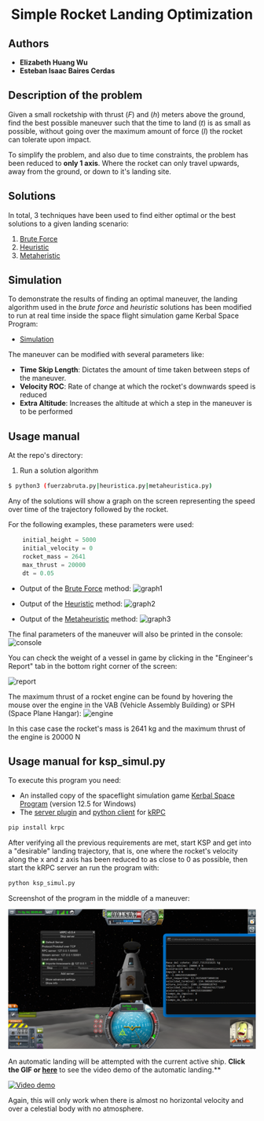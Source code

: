 <h1 align="center">Simple Rocket Landing Optimization</h1>

## Authors

* **Elizabeth Huang Wu**
* **Esteban Isaac Baires Cerdas**

## Description of the problem

Given a small rocketship with thrust ($F$) and ($h$) meters above the ground, find the best possible maneuver such that the time to land ($t$) is as small as possible, without going over the maximum amount of force ($I$) the rocket can tolerate upon impact.

To simplify the problem, and also due to time constraints, the problem has been reduced to **only 1 axis**. Where the rocket can only travel upwards, away from the ground, or down to it's landing site.

## Solutions

In total, 3 techniques have been used to find either optimal or the best solutions to a given landing scenario:

1. [Brute Force](src/bruteforce.py)
2. [Heuristic](src/heuristic.py)
3. [Metaheristic](src/metaheuristic.py)

## Simulation

To demonstrate the results of finding an optimal maneuver, the landing algorithm used in the *brute force* and *heuristic* solutions has been modified to run at real time inside the space flight simulation game Kerbal Space Program:

* [Simulation](src/ksp_simul.py)

The maneuver can be modified with several parameters like:

* **Time Skip Length**: Dictates the amount of time taken between steps of the maneuver.
* **Velocity ROC**: Rate of change at which the rocket's downwards speed is reduced
* **Extra Altitude**: Increases the altitude at which a step in the maneuver is to be performed  

## Usage manual

At the repo's directory:

1. Run a solution algorithm

``` bash
$ python3 (fuerzabruta.py|heuristica.py|metaheuristica.py)
```

Any of the solutions will show a graph on the screen representing the speed over time of the trajectory followed by the rocket.

For the following examples, these parameters were used:

```python
    initial_height = 5000
    initial_velocity = 0
    rocket_mass = 2641
    max_thrust = 20000
    dt = 0.05
````

* Output of the [Brute Force](src/bruteforce.py) method:
![graph1](screenshots/{3D25156E-699D-4511-AD53-FC4346881EC5}.png)

* Output of the [Heuristic](src/heuristic.py) method:
![graph2](screenshots/{D33AD579-F07F-4EEF-BD88-C1169BCB8851}.png)

* Output of the [Metaheuristic](src/metaheuristic.py) method:
![graph3](screenshots/{3AF724C8-0930-4DA9-9620-444288101B30}.png)

The final parameters of the maneuver will also be printed in the console:
![console](screenshots/{91A3EC3C-8864-45CE-B26E-37CA74DB7721}.png)

You can check the weight of a vessel in game by clicking in the "Engineer's Report" tab in the bottom right corner of the screen:

![report](screenshots/{D47F8D73-29E9-4E8C-ABFB-38A2061B2D2C}.png)

The maximum thrust of a rocket engine can be found by hovering the mouse over the engine in the VAB (Vehicle Assembly Building) or SPH (Space Plane Hangar):
![engine](screenshots/{850C7C68-D167-4401-85CB-0478820799CF}.png)

In this case case the rocket's mass is 2641 kg and the maximum thrust of the engine is 20000 N

## Usage manual for ksp_simul.py

To execute this program you need:

* An installed copy of the spaceflight simulation game [Kerbal Space Program](https://es.wikipedia.org/wiki/Kerbal_Space_Program) (version 12.5 for Windows)
* The [server plugin](https://krpc.github.io/krpc/getting-started.html#the-server-plugin) and [python client](https://krpc.github.io/krpc/getting-started.html#the-python-client) for [kRPC](https://krpc.github.io/krpc/index.html)

```bash
pip install krpc
```

After verifying all the previous requirements are met, start KSP and get into a "desirable" landing trajectory, that is, one where the rocket's velocity along the x and z axis has been reduced to as close to 0 as possible, then start the kRPC server an run the program with:

```bash
python ksp_simul.py
```

Screenshot of the program in the middle of a maneuver:

![ksp](screenshots/{FC0DB047-C44E-4DE1-9122-28348AAAB935}.png)

An automatic landing will be attempted with the current active ship. **Click the GIF or [here](https://youtu.be/8dky9rphE80)** to see the video demo of the automatic landing.**

[![Video demo](https://i.ytimg.com/an_webp/8dky9rphE80/mqdefault_6s.webp?du=3000&sqp=CIb1-8MG&rs=AOn4CLCGCH6spzB1XgRQXqAIXx3Qy2xtpQ)](https://youtu.be/8dky9rphE80)

[](https://youtu.be/8dky9rphE80)

Again, this will only work when there is almost no horizontal velocity and over a celestial body with no atmosphere.
